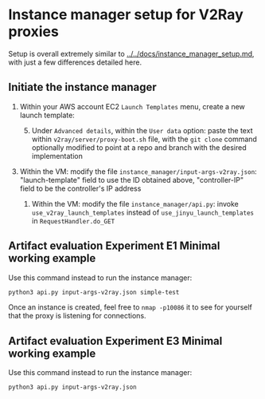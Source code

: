 # Instance manager setup for V2Ray proxies

Setup is overall extremely similar to [../../docs/instance_manager_setup.md](../../docs/instance_manager_setup.md), with just a few differences detailed here.

## Initiate the instance manager

<!-- markdownlint-disable MD029 -->

1. Within your AWS account EC2 `Launch Templates` menu, create a new launch template:

   5. Under `Advanced details`, within the `User data` option: paste the text within `v2ray/server/proxy-boot.sh` file, with the `git clone` command optionally modified to point at a repo and branch with the desired implementation

<!-- prettier-ignore begin -->

3. Within the VM: modify the file `instance_manager/input-args-v2ray.json`: "launch-template" field to use the ID obtained above, "controller-IP" field to be the controller's IP address

   1. Within the VM: modify the file `instance_manager/api.py`: invoke `use_v2ray_launch_templates` instead of `use_jinyu_launch_templates` in `RequestHandler.do_GET`

<!-- prettier-ignore end -->

<!-- markdownlint-enable MD029 -->

## Artifact evaluation Experiment E1 Minimal working example

Use this command instead to run the instance manager:

```bash
python3 api.py input-args-v2ray.json simple-test
```

Once an instance is created, feel free to `nmap -p10086` it to see for yourself that the proxy is listening for connections.

## Artifact evaluation Experiment E3 Minimal working example

Use this command instead to run the instance manager:

```bash
python3 api.py input-args-v2ray.json
```
